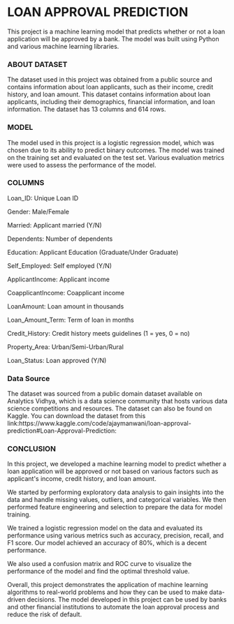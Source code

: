 <h1>LOAN APPROVAL PREDICTION</h1>
This project is a machine learning model that predicts whether or not a loan application will be approved by a bank. The model was built using Python and various machine learning libraries.
<h3>ABOUT DATASET</h3>
The dataset used in this project was obtained from a public source and contains information about loan applicants, such as their income, credit history, and loan amount. This dataset contains information about loan applicants, including their demographics, financial information, and loan information. The dataset has 13 columns and 614 rows.
<h3>MODEL</h3>
The model used in this project is a logistic regression model, which was chosen due to its ability to predict binary outcomes. The model was trained on the training set and evaluated on the test set. Various evaluation metrics were used to assess the performance of the model.
<h3>COLUMNS</h3>

Loan_ID: Unique Loan ID

Gender: Male/Female

Married: Applicant married (Y/N)

Dependents: Number of dependents

Education: Applicant Education (Graduate/Under Graduate)

Self_Employed: Self employed (Y/N)

ApplicantIncome: Applicant income

CoapplicantIncome: Coapplicant income

LoanAmount: Loan amount in thousands

Loan_Amount_Term: Term of loan in months

Credit_History: Credit history meets guidelines (1 = yes, 0 = no)

Property_Area: Urban/Semi-Urban/Rural

Loan_Status: Loan approved (Y/N)
<h3>Data Source</h3>
The dataset was sourced from a public domain dataset available on Analytics Vidhya, which is a data science community that hosts various data science competitions and resources. The dataset can also be found on Kaggle.
You can download the dataset from this link:https://www.kaggle.com/code/ajaymanwani/loan-approval-prediction#Loan-Approval-Prediction:
<h3>CONCLUSION</h3>
In this project, we developed a machine learning model to predict whether a loan application will be approved or not based on various factors such as applicant's income, credit history, and loan amount.

We started by performing exploratory data analysis to gain insights into the data and handle missing values, outliers, and categorical variables. We then performed feature engineering and selection to prepare the data for model training.

We trained a logistic regression model on the data and evaluated its performance using various metrics such as accuracy, precision, recall, and F1 score. Our model achieved an accuracy of 80%, which is a decent performance.

We also used a confusion matrix and ROC curve to visualize the performance of the model and find the optimal threshold value.

Overall, this project demonstrates the application of machine learning algorithms to real-world problems and how they can be used to make data-driven decisions. The model developed in this project can be used by banks and other financial institutions to automate the loan approval process and reduce the risk of default.
